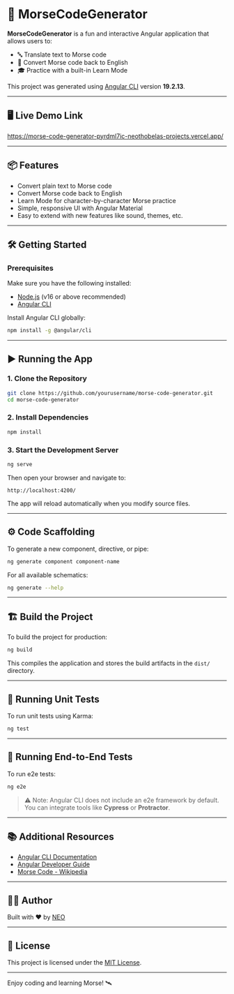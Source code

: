 # 🚀 MorseCodeGenerator

**MorseCodeGenerator** is a fun and interactive Angular application that allows users to:

- 🔤 Translate text to Morse code
- 🔁 Convert Morse code back to English
- 🎓 Practice with a built-in Learn Mode

This project was generated using [Angular CLI](https://github.com/angular/angular-cli) version **19.2.13**.

---

## 🖥️ Live Demo Link

https://morse-code-generator-pyrdml7ic-neothobelas-projects.vercel.app/

---

## 📦 Features

- Convert plain text to Morse code
- Convert Morse code back to English
- Learn Mode for character-by-character Morse practice
- Simple, responsive UI with Angular Material
- Easy to extend with new features like sound, themes, etc.

---

## 🛠️ Getting Started

### Prerequisites
Make sure you have the following installed:

- [Node.js](https://nodejs.org/) (v16 or above recommended)
- [Angular CLI](https://angular.dev/tools/cli)

Install Angular CLI globally:

```bash
npm install -g @angular/cli
```

---

## ▶️ Running the App

### 1. Clone the Repository
```bash
git clone https://github.com/yourusername/morse-code-generator.git
cd morse-code-generator
```

### 2. Install Dependencies
```bash
npm install
```

### 3. Start the Development Server
```bash
ng serve
```

Then open your browser and navigate to:
```
http://localhost:4200/
```

The app will reload automatically when you modify source files.

---

## ⚙️ Code Scaffolding

To generate a new component, directive, or pipe:

```bash
ng generate component component-name
```

For all available schematics:

```bash
ng generate --help
```

---

## 🏗️ Build the Project

To build the project for production:

```bash
ng build
```

This compiles the application and stores the build artifacts in the `dist/` directory.

---

## 🧪 Running Unit Tests

To run unit tests using Karma:

```bash
ng test
```

---

## 🧭 Running End-to-End Tests

To run e2e tests:

```bash
ng e2e
```

> ⚠️ Note: Angular CLI does not include an e2e framework by default. You can integrate tools like **Cypress** or **Protractor**.

---

## 📚 Additional Resources

- [Angular CLI Documentation](https://angular.dev/tools/cli)
- [Angular Developer Guide](https://angular.dev/guide/what-is-angular)
- [Morse Code - Wikipedia](https://en.wikipedia.org/wiki/Morse_code)

---

## 🧑‍💻 Author

Built with ❤️ by [NEO]([https://github.com/yourusername](https://github.com/neoThobela))

---

## 📄 License

This project is licensed under the [MIT License](LICENSE).

---

Enjoy coding and learning Morse! 🛰️
